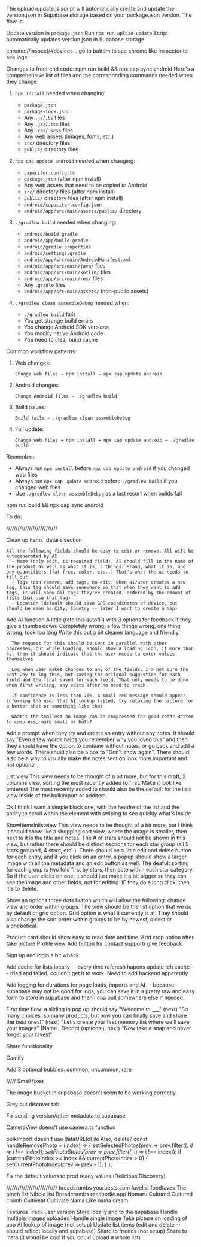 The upload-update.js script will automatically create and update the version.json in Supabase storage based on your package.json version.
The flow is:

Update version in `package.json`
Run `npm run upload-update`
Script automatically updates version.json in Supabase storage

chrome://inspect/#devices .. go to bottom to see chrome like inspector to see logs

Changes to front end code:  npm run build &&  npx cap sync android 
Here's a comprehensive list of files and the corresponding commands needed when they change:

1. `npm install` needed when changing:
   - `package.json`
   - `package-lock.json`
   - Any `.js`/`.ts` files
   - Any `.jsx`/`.tsx` files
   - Any `.css`/`.scss` files
   - Any web assets (images, fonts, etc.)
   - `src/` directory files
   - `public/` directory files

2. `npx cap update android` needed when changing:
   - `capacitor.config.ts`
   - `package.json` (after npm install)
   - Any web assets that need to be copied to Android
   - `src/` directory files (after npm install)
   - `public/` directory files (after npm install)
   - `android/capacitor.config.json`
   - `android/app/src/main/assets/public/` directory

3. `./gradlew build` needed when changing:
   - `android/build.gradle`
   - `android/app/build.gradle`
   - `android/gradle.properties`
   - `android/settings.gradle`
   - `android/app/src/main/AndroidManifest.xml`
   - `android/app/src/main/java/` files
   - `android/app/src/main/kotlin/` files
   - `android/app/src/main/res/` files
   - Any `.gradle` files
   - `android/app/src/main/assets/` (non-public assets)

4. `./gradlew clean assembleDebug` needed when:
   - `./gradlew build` fails
   - You get strange build errors
   - You change Android SDK versions
   - You modify native Android code
   - You need to clear build cache

Common workflow patterns:
1. Web changes:
   ```
   Change web files → npm install → npx cap update android
   ```

2. Android changes:
   ```
   Change Android files → ./gradlew build
   ```

3. Build issues:
   ```
   Build fails → ./gradlew clean assembleDebug
   ```

4. Full update:
   ```
   Change web files → npm install → npx cap update android → ./gradlew build
   ```

Remember:
- Always run `npm install` before `npx cap update android` if you changed web files
- Always run `npx cap update android` before `./gradlew build` if you changed web files
- Use `./gradlew clean assembleDebug` as a last resort when builds fail


npm run build && npx cap sync android


To do:

///////////////////////////

Clean up items' details section

    All the following fields should be easy to edit or remove. All will be autogenerated by AI  
      - Name (only edit, is required field). AI should fill in the name of the product as well as what it is, 3 things: Brand, what it is, and any quantifiers (fat free, color, etc..) That's what the ai needs to fill out. 
      - Tags (can remove, add tags, no edit: when ai/user creates a new tag, this tag should save somewhere so that when they want to add tags, it will show all tags they've created, ordered by the amount of lists that use that tag)
      - Location (default should save GPS coordinates of device, but should be seen as City, Country -- later I want to create a map)
      
   
   Add AI function 
      A little (rate this autofill) with 3 options for feedback if they give a thumbs down: Completely wrong, a few things wrong, one thing wrong, took too long Write this out a bit cleaner language and friendly.

      The request for this should be sent in parallel with other processes, but while loading, should show a loading icon, if more than 4s, then it should indicate that the user needs to enter values themselves

      Log when user makes changes to any of the fields. I'm not sure the best way to log this, but saving the oriignal suggestion for each field and the final saved for each field. That only needs to be done when first writing, any edits after no need to track.

      If confidence is less than 70%, a small red message should appear informing the user that AI lookup failed, try retaking the picture for a better shot or something like that

      What's the smallest an image can be compressed for good read? Better to compress, make small or both?

   Add a prompt when they try and create an entry without any notes. It should say "Even a few words helps you remember why you loved this" and then they should have the option to contiune without notes, or go back and add a few words. There shuld also be a box to "Don't show again". There should also be a way to visually make the notes section look more important and not optional. 
  
List view
   This view needs to be thought of a bit more, but for this draft, 2 columns view, sorting the most recently added to first. Make it look like pinterest The most recently added to should also be the default for the lists view inside of the bulkimport or additem. 

   Ok I think I want a simple block one, with the headre of the list and the ability to scroll within the element with swiping to see quickly what's inside

ShowItemsInlistview
   This view needs to be thought of a bit more, but I think it should show like a shopping cart view, where the image is smaller, then next to it is the title and notes. The # of stars should not be shown in this view, but rather there should be distinct sections for each star group (all 5 stars grouped, 4 stars, etc..). There should be a little edit and delete button for each entry, and if you click on an entry, a popup should show a larger image with all the metadata and an edit button as well. The deafult sorting for each group is two fold first by stars, then date within each star category. So if the user clicks on one, it should just make it a bit bigger so they can see the image and other fields, not for editing. IF they do a long click, then it's to delete. 
   
   Show an options three dots button which will allow the following: change view and order within groups. The view should be the list option that we do by default or grid option. Grid option is what it currently is at. They should also change the sort order within groups to be by newest, oldest or alphebetical.

   Product card should show easy to read date and time.
Add crop option after take picture
Profile view 
   Add button for contact support/ give feedback


Sign up and login a bit whack

Add cache for lists locally -- every time referesh hapens update teh cache -- tried and failed, couldn't get it to work. Need to add backend apparently

Add logging for durations for page loads, imports and AI -- because supabase may not be good for logs, you can save it in a pretty raw and easy form to store in supabase and then I cna pull somewhere else if needed.

First time flow: a sliding in pop up should say "Welcome to ___" (next) "So many choices, so many products, but now you can finally save and share the best ones!" (next) "Let's create your first memory list where we'll save your images" (Name <The best....>, Decript (optional), next) "Now take a snap and never forget your faves!"

Share functionality

Gamify

Add 3 optional bubbles: common, uncommon, rare


///// Small fixes

The image bucket in supabase doesn't seem to be working correctly

Grey out discover tab

Fix sending version/other metadata to supabase

CameraView doens't use camera.ts function

bulkimport doesn't use dataURLtoFile
Also, delete?
  const handleRemovePhoto = (index) => {
    setSelectedPhotos(prev => prev.filter((_, i) => i !== index));
    setPhotoStates(prev => prev.filter((_, i) => i !== index));
    if (currentPhotoIndex >= index && currentPhotoIndex > 0) {
      setCurrentPhotoIndex(prev => prev - 1);
    }
  };

  Fix the default values to prod ready values (Delicious Discovery)

///////////////////////////
breadcrumbs
yourbests.com
favelist
foodfaves
The pinch list
Nibble list
Breadcrumbs
reelfoodie.app
Nomaru
Cultured
Cultured crumb
Cultiveat
Cultivate
Nama
Like nama cream


Features
Track user version
Store locally and to the supabase
Handle multiple images uploaded
Handle single image
Take picture on loading of app
Ai lookup of image (not setup)
Update list items (edit and delete -- should reflect locally and supabase)
Share to friends (not setup)
Share to insta (it woudl be cool if you could upload a whole list)
